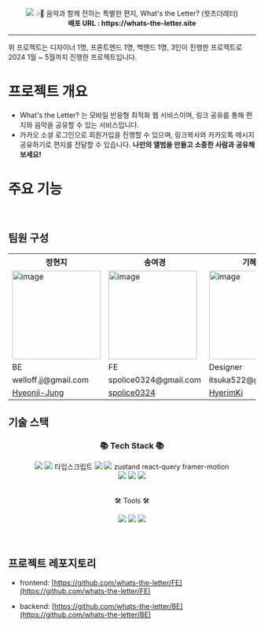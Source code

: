 
<div align=center>
	<img src="https://github.com/whats-the-letter/.github/assets/67726356/cba4244d-6269-4092-9642-058b1fda5c92" />
  <span>🎶💌 음악과 함께 전하는 특별한 편지, What's the Letter? (왓츠더레터)</span><br/>
  <span><b>배포 URL : https://whats-the-letter.site </b></span>
</div>

 


---

위 프로젝트는 디자이너 1명, 프론트엔드 1명, 백엔드 1명, 3인이 진행한 프로젝트로 2024 1월 ~ 5월까지 진행한 프로젝트입니다.
<br/>


# 프로젝트 개요

- What's the Letter? 는 모바일 반응형 최적화 웹 서비스이며, 링크 공유를 통해 편지와 음악을 공유할 수 있는 서비스입니다.
- 카카오 소셜 로그인으로 회원가입을 진행할 수 있으며, 링크복사와 카카오톡 메시지 공유하기로 편지를 전달할 수 있습니다.
**나만의 앨범을 만들고 소중한 사람과 공유해보세요!**

# 주요 기능

</br>

## 팀원 구성

<table>
  <tr>
    <th>정현지</th>
	  <th>송여경</th>
    <th>기혜림</th>
  </tr>
  <tr>
    <td>
      <img width="180" height="180" alt="image" src="https://github.com/whats-the-letter/.github/assets/82880442/1fc6175b-430a-4f4e-a632-355fee475d32">
</td>
    <td><img width="180" height="180" alt="image" src="https://github.com/whats-the-letter/.github/assets/82880442/1816a3ae-3526-4db2-8e8d-fb11b59b2315">
</td>
    <td><img width="180" height="180" alt="image" src="https://github.com/whats-the-letter/.github/assets/82880442/d1fc5e97-0d49-4a08-8802-9689f2468da2">

</td>
  </tr>
  <tr>
    <td>BE</td>
    <td>FE</td>
    <td>Designer</td>
  </tr>
  <tr>
    <td>welloff.jj@gmail.com</td>
    <td>spolice0324@gmail.com</td>
    <td>itsuka522@gmail.com</td>
  </tr>
  <tr>
    <td>
      <a href="https://github.com/Hyeonji-Jung">Hyeonji-Jung</a>
      </td>
    <td>
      <a href="https://github.com/spolice0324">spolice0324</a>
      </td>
    <td><a href="https://www.behance.net/8cc1606e">HyerimKi</a></td>
  </tr>
  
</table>

## 기술 스택

<div align=center>
	<h3>📚 Tech Stack 📚</h3>
	
</div>
<div align="center">
    <img src="https://img.shields.io/badge/HTML5-E34F26?style=flat&logo=HTML5&logoColor=white" />
	<img src="https://img.shields.io/badge/CSS3-1572B6?style=flat&logo=CSS3&logoColor=white" />
	타입스크립트
	 <img src="https://img.shields.io/badge/React-61DAFB?style=flat&logo=react&logoColor=white" />
	 <img src="https://img.shields.io/badge/Next-000000.svg?style=flat&logo=Next.js&logoColor=white">
  zustand
  react-query
  framer-motion
    <br/>
    <img src="https://img.shields.io/badge/Java-47A248?style=flat&logo=Conda-Forge&logoColor=white" />
	<img src="https://img.shields.io/badge/Spring-6DB33F?style=flat&logo=Spring&logoColor=white" />
    <img src="https://img.shields.io/badge/MongoDB-47A248?style=flat&logo=MongoDB&logoColor=white" />

<br/>

</div>
<br>
<div align=center>
	<p>🛠 Tools 🛠</p>
</div>
<div align=center>
  <img src="https://img.shields.io/badge/GitHub-181717?style=flat&logo=GitHub&logoColor=white" />
	<img src="https://img.shields.io/badge/IntelliJ%20IDEA-2C2255?style=flat&logo=intellijidea&logoColor=white" />
	<img src="https://img.shields.io/badge/Visual%20Studio%20Code-007ACC?style=flat&logo=VisualStudioCode&logoColor=white" />

</div>

<br/>
<br/>


## 프로젝트 레포지토리

- frontend: [https://github.com/whats-the-letter/FE](https://github.com/whats-the-letter/FE)
- backend: [https://github.com/whats-the-letter/BE](https://github.com/whats-the-letter/BE)

  <br/>
